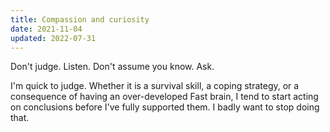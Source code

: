 ```yaml
---
title: Compassion and curiosity
date: 2021-11-04
updated: 2022-07-31
---
```


Don't judge. Listen. Don't assume you know. Ask.

<!--more-->

I'm quick to judge. Whether it is a survival skill, a coping strategy, or a consequence of having an over-developed Fast brain, I tend to start acting on conclusions before I've fully supported them. I badly want to stop doing that.
